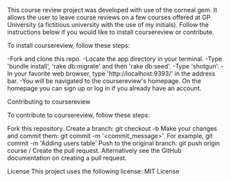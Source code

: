 
This course review project was developed with use of the corneal gem. It allows the user to leave course reviews on a few courses offered at GP University (a fictitious university with the use of my initials).  Follow the instructions below if you would like to install coursereview or contribute. 

To install coursereview, follow these steps:

-Fork and clone this repo.
-Locate the app directory in your terminal.
-Type 'bundle install', 'rake db:migrate' and then 'rake db:seed'.
-Type 'shotgun'.
-In your favorite web browser, type 'http://localhost:9393/' in the address bar.
-You will be navigated to the coursereview's homepage. On the homepage you can sign up or log in if you already have an account. 

Contributing to coursereview

To contribute to coursereview, follow these steps:

Fork this repository.
Create a branch: git checkout -b <branch>
Make your changes and commit them: git commit -m '<commit_message>'. For example, git commit -m 'Adding users table'
Push to the original branch: git push origin course /<location>
Create the pull request.
Alternatively see the GitHub documentation on creating a pull request.


License
This project uses the following license: MIT License